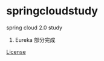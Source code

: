 # springcloudstudy
spring cloud 2.0 study

1. Eureka 部分完成

[License](https://github.com/gitrocyang/springcloudstudy/blob/master/LICENSE)
